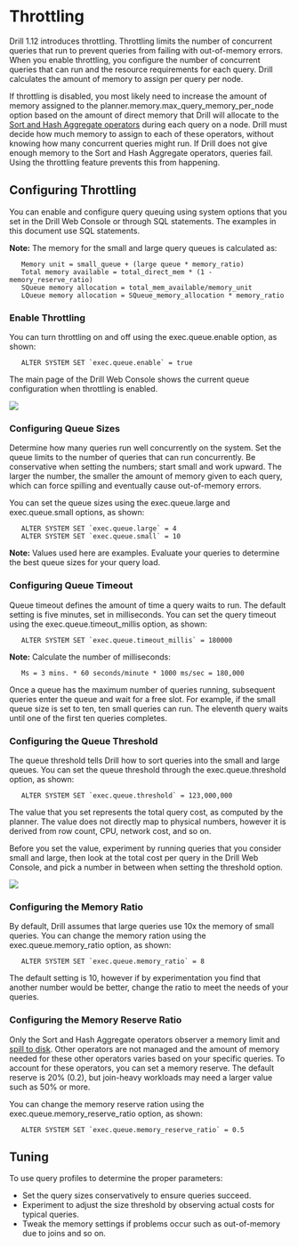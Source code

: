 # Throttling 

Drill 1.12 introduces throttling. Throttling limits the number of concurrent queries that run to prevent queries from failing with out-of-memory errors. When you enable throttling, you configure the number of concurrent queries that can run and the resource requirements for each query. Drill calculates the amount of memory to assign per query per node.

If throttling is disabled, you most likely need to increase the amount of memory assigned to the planner.memory.max_query_memory_per_node option based on the amount of direct memory that Drill will allocate to the [Sort and Hash Aggregate operators]({{site.baseurl}}/docs/sort-based-and-hash-based-memory-constrained-operators/) during each query on a node. Drill must decide how much memory to assign to each of these operators, without knowing how many concurrent queries might run. If Drill does not give enough memory to the Sort and Hash Aggregate operators, queries fail. Using the throttling feature prevents this from happening.
   

## Configuring Throttling  

You can enable and configure query queuing using system options that you set in the Drill Web Console or through SQL statements. The examples in this document use SQL statements. 

**Note:** The memory for the small and large query queues is calculated as:  

       Memory unit = small_queue + (large queue * memory_ratio)
       Total memory available = total_direct_mem * (1 - memory_reserve_ratio)
       SQueue memory allocation = total_mem_available/memory_unit
       LQueue memory allocation = SQueue_memory_allocation * memory_ratio  

### Enable Throttling  

You can turn throttling on and off using the exec.queue.enable option, as shown:

       ALTER SYSTEM SET `exec.queue.enable` = true

The main page of the Drill Web Console shows the current queue configuration when throttling is enabled.  

![](https://i.imgur.com/qfzE2pR.png)  

### Configuring Queue Sizes  

Determine how many queries run well concurrently on the system. Set the queue limits to the number of queries that can run concurrently. Be conservative when setting the numbers; start small and work upward. The larger the number, the smaller the amount of memory given to each query, which can force spilling and eventually cause out-of-memory errors. 

You can set the queue sizes using the exec.queue.large and exec.queue.small options, as shown:

       ALTER SYSTEM SET `exec.queue.large` = 4
       ALTER SYSTEM SET `exec.queue.small` = 10

**Note:** Values used here are examples. Evaluate your queries to determine the best queue sizes for your query load.  

### Configuring Queue Timeout  

Queue timeout defines the amount of time a query waits to run. The default setting is five minutes, set in milliseconds. You can set the query timeout using the exec.queue.timeout_millis option, as shown:

       ALTER SYSTEM SET `exec.queue.timeout_millis` = 180000

**Note:** Calculate the number of milliseconds:

       Ms = 3 mins. * 60 seconds/minute * 1000 ms/sec = 180,000

Once a queue has the maximum number of queries running, subsequent queries enter the queue and wait for a free slot. For example, if the small queue size is set to ten, ten small queries can run. The eleventh query waits until one of the first ten queries completes.  

### Configuring the Queue Threshold
The queue threshold tells Drill how to sort queries into the small and large queues. You can set the queue threshold through the exec.queue.threshold option, as shown:

       ALTER SYSTEM SET `exec.queue.threshold` = 123,000,000

The value that you set represents the total query cost, as computed by the planner. The value does not directly map to physical numbers, however it is derived from row count, CPU, network cost, and so on. 

Before you set the value, experiment by running queries that you consider small and large, then look at the total cost per query in the Drill Web Console, and pick a number in between when setting the threshold option.  

![](https://i.imgur.com/5kpdkCy.png)  

### Configuring the Memory Ratio
By default, Drill assumes that large queries use 10x the memory of small queries. You can change the memory ration using the exec.queue.memory_ratio option, as shown:

       ALTER SYSTEM SET `exec.queue.memory_ratio` = 8

The default setting is 10, however if by experimentation you find that another number would be better, change the ratio to meet the needs of your queries.  

### Configuring the Memory Reserve Ratio
Only the Sort and Hash Aggregate operators observer a memory limit and [spill to disk]({{site.baseurl}}/docs/sort-based-and-hash-based-memory-constrained-operators/#spill-to-disk). Other operators are not managed and the amount of memory needed for these other operators varies based on your specific queries. To account for these operators, you can set a memory reserve. 
The default reserve is 20% (0.2), but join-heavy workloads may need a larger value such as 50% or more.

You can change the memory reserve ration using the exec.queue.memory_reserve_ratio option, as shown:

       ALTER SYSTEM SET `exec.queue.memory_reserve_ratio` = 0.5  

## Tuning  

To use query profiles to determine the proper parameters: 

- Set the query sizes conservatively to ensure queries succeed.  
- Experiment to adjust the size threshold by observing actual costs for typical queries.  
- Tweak the memory settings if problems occur such as out-of-memory due to joins and so on.








   



